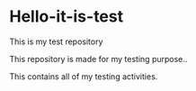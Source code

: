 # Hello-it-is-test
This is my test repository

This repository is made for my testing purpose..

This contains all of my testing activities.
